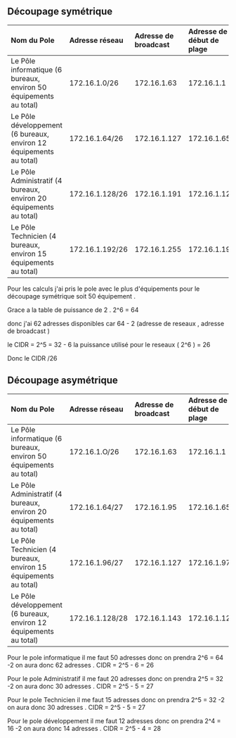 ## Découpage symétrique

|Nom du Pole | Adresse réseau | Adresse de broadcast | Adresse de début de plage | Adresse de fin de plage |
|:-----|:-----|:----|:-----|:-----|
|Le Pôle informatique (6 bureaux, environ 50 équipements au total) |172.16.1.0/26 |172.16.1.63 |172.16.1.1 |172.16.1.62 |
|Le Pôle développement (6 bureaux, environ 12 équipements au total) |172.16.1.64/26 |172.16.1.127 |172.16.1.65 |172.16.1.126 |
|Le Pôle Administratif (4 bureaux, environ 20 équipements au total) |172.16.1.128/26 |172.16.1.191 |172.16.1.129 |172.16.1.190 |
|Le Pôle Technicien (4 bureaux, environ 15 équipements au total) |172.16.1.192/26 |172.16.1.255 |172.16.1.193 |172.16.1.254 |

Pour les calculs j'ai pris le pole avec le plus d'équipements pour le découpage symétrique soit 50 équipement .

Grace a la table de puissance de 2 . 2^6 = 64

donc j'ai 62 adresses disponibles car 64 - 2 (adresse de reseaux , adresse de broadcast )

le CIDR = 2^5 = 32 - 6 la puissance utilisé pour le reseaux ( 2^6 ) = 26 

Donc le CIDR /26

## Découpage asymétrique

|Nom du Pole | Adresse réseau | Adresse de broadcast | Adresse de début de plage | Adresse de fin de plage |
|:-----|:-----|:----|:-----|:-----|
|Le Pôle informatique (6 bureaux, environ 50 équipements au total) |172.16.1.O/26 |172.16.1.63 |172.16.1.1 |172.16.1.62 |
|Le Pôle Administratif (4 bureaux, environ 20 équipements au total) |172.16.1.64/27|172.16.1.95 |172.16.1.65 |172.16.1.94 |
|Le Pôle Technicien (4 bureaux, environ 15 équipements au total) |172.16.1.96/27 |172.16.1.127 |172.16.1.97 |172.16.1.126 |
|Le Pôle développement (6 bureaux, environ 12 équipements au total) |172.16.1.128/28 |172.16.1.143 |172.16.1.129 |172.16.1.142 |

Pour le pole informatique il me faut 50 adresses donc on prendra 2^6 = 64 -2 on aura donc 62 adresses . CIDR = 2^5 - 6 = 26

Pour le pole Administratif il me faut 20 adresses donc on prendra 2^5 = 32 -2 on aura donc 30 adresses . CIDR = 2^5 - 5 = 27

Pour le pole Technicien il me faut 15 adresses donc on prendra 2^5 = 32 -2 on aura donc 30 adresses . CIDR = 2^5 - 5 = 27

Pour le pole développement il me faut 12 adresses donc on prendra 2^4 = 16 -2 on aura donc 14 adresses . CIDR = 2^5 - 4 = 28
